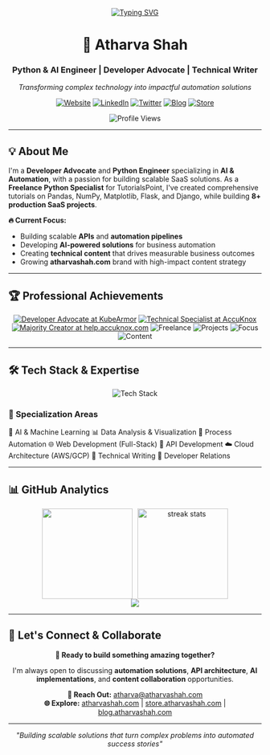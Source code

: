 <div align="center">
  
[![Typing SVG](https://readme-typing-svg.demolab.com/?lines=Developer+Advocate+%26+Python+Engineer;AI+%26+Automation+Specialist;Building+SaaS+%26+AI+Solutions;Welcome+to+my+GitHub+Profile!&font=Fira%20Code&center=true&width=800&height=100&color=f75c7e&vCenter=true&pause=1000&size=22)](https://git.io/typing-svg)

# **🚀 Atharva Shah**
### **Python & AI Engineer | Developer Advocate | Technical Writer**
*Transforming complex technology into impactful automation solutions*

[![Website](https://img.shields.io/badge/Website-000000?style=for-the-badge&logo=About.me&logoColor=white)](https://atharvashah.com)
[![LinkedIn](https://img.shields.io/badge/LinkedIn-0077B5?style=for-the-badge&logo=linkedin&logoColor=white)](https://www.linkedin.com/in/atharva-shah-tech/)
[![Twitter](https://img.shields.io/badge/Twitter-1DA1F2?style=for-the-badge&logo=twitter&logoColor=white)](https://x.com/cultist_dev)
[![Blog](https://img.shields.io/badge/Substack-FF6719?style=for-the-badge&logo=substack&logoColor=white)](https://blog.atharvashah.com)
[![Store](https://img.shields.io/badge/Gumroad-36C5F0?style=for-the-badge&logo=gumroad&logoColor=white)](https://store.atharvashah.com)

![Profile Views](https://komarev.com/ghpvc/?username=HighnessAtharva&color=blueviolet&style=for-the-badge)

</div>

---

## **💡 About Me**

I'm a **Developer Advocate** and **Python Engineer** specializing in **AI & Automation**, with a passion for building scalable SaaS solutions. As a **Freelance Python Specialist** for TutorialsPoint, I've created comprehensive tutorials on Pandas, NumPy, Matplotlib, Flask, and Django, while building **8+ production SaaS projects**.

**🔥 Current Focus:**
- Building scalable **APIs** and **automation pipelines**
- Developing **AI-powered solutions** for business automation  
- Creating **technical content** that drives measurable business outcomes
- Growing **atharvashah.com** brand with high-impact content strategy

---

## **🏆 Professional Achievements**

<div align="center">

[![Developer Advocate at KubeArmor](https://img.shields.io/badge/Developer%20Advocate-KubeArmor-blueviolet?style=for-the-badge&logo=github&logoColor=white)](https://kubearmor.io)
[![Technical Specialist at AccuKnox](https://img.shields.io/badge/Technical%20Specialist-AccuKnox-009688?style=for-the-badge&logo=cloudflare&logoColor=white)](https://accuknox.com)
[![Majority Creator at help.accuknox.com](https://img.shields.io/badge/Majority%20Creator-help.accuknox.com-orange?style=for-the-badge&logo=bookstack&logoColor=white)](https://help.accuknox.com)
![Freelance](https://img.shields.io/badge/TutorialsPoint-Python%20Specialist-success?style=for-the-badge&logo=python&logoColor=white)
![Projects](https://img.shields.io/badge/SaaS%20Projects-8%2B%20Built-blue?style=for-the-badge&logo=rocket&logoColor=white)
![Focus](https://img.shields.io/badge/Specialization-AI%20%26%20Automation-purple?style=for-the-badge&logo=brain&logoColor=white)
![Content](https://img.shields.io/badge/Technical-Content%20Creator-orange?style=for-the-badge&logo=hashnode&logoColor=white)

</div>

---

## **🛠️ Tech Stack & Expertise**

<div align="center">
  <img src="https://skillicons.dev/icons?i=python,javascript,react,nodejs,flask,django,fastapi,aws,docker,mongodb,postgres,redis&perline=6" alt="Tech Stack" />
</div>

### **🎯 Specialization Areas**
🤖 AI & Machine Learning 📊 Data Analysis & Visualization
🔧 Process Automation 🌐 Web Development (Full-Stack)
🚀 API Development ☁️ Cloud Architecture (AWS/GCP)
📝 Technical Writing 🎯 Developer Relations

---

## **📊 GitHub Analytics**


<div align="center" style="display: flex; justify-content: center; flex-wrap: wrap; gap: 10px;">
  <img height="180em" src="https://github-readme-stats.vercel.app/api/top-langs/?username=HighnessAtharva&layout=compact&langs_count=8&theme=tokyonight&hide_border=true&bg_color=0D1117"/>
  <img height="180em" src="https://streak-stats.demolab.com/?user=HighnessAtharva&theme=tokyonight&hide_border=true&background=0D1117" alt="streak stats"/>
</div>

<div align="center">
  <img src="https://github-profile-trophy.vercel.app/?username=HighnessAtharva&theme=tokyonight&no-frame=true&no-bg=true&margin-w=4" />
</div>

---

## **💼 Let's Connect & Collaborate**

<div align="center">
  
**🚀 Ready to build something amazing together?**

I'm always open to discussing **automation solutions**, **API architecture**, **AI implementations**, and **content collaboration** opportunities.

**📧 Reach Out:** [atharva@atharvashah.com](mailto:hello@atharvashah.com)  
**🌐 Explore:** [atharvashah.com](https://atharvashah.com) | [store.atharvashah.com](https://store.atharvashah.com) | [blog.atharvashah.com](https://blog.atharvashah.com)

---

*"Building scalable solutions that turn complex problems into automated success stories"*

</div>
